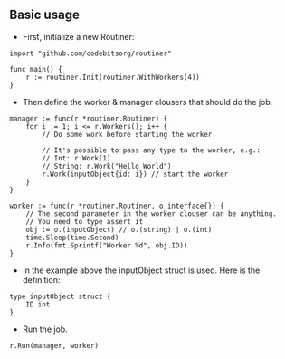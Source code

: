 ## Basic usage

- First, initialize a new Routiner:

```golang
import "github.com/codebitsorg/routiner"

func main() {
	r := routiner.Init(routiner.WithWorkers(4))
}
```

- Then define the worker & manager clousers that should do the job.

```golang
manager := func(r *routiner.Routiner) {
    for i := 1; i <= r.Workers(); i++ {
        // Do some work before starting the worker
        
        // It's possible to pass any type to the worker, e.g.:
        // Int: r.Work(1)
        // String: r.Work("Hello World")
        r.Work(inputObject{id: i}) // start the worker
    }
}

worker := func(r *routiner.Routiner, o interface{}) {
    // The second parameter in the worker clouser can be anything.
    // You need to type assert it
    obj := o.(inputObject) // o.(string) | o.(int)
    time.Sleep(time.Second)
    r.Info(fmt.Sprintf("Worker %d", obj.ID))
}
```

- In the example above the inputObject struct is used. Here is the definition:

```golang
type inputObject struct {
	ID int
}
```

- Run the job.

```golang
r.Run(manager, worker)
```